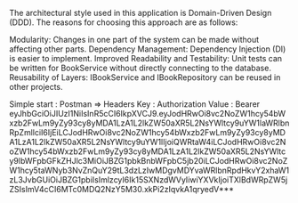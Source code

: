 The architectural style used in this application is Domain-Driven Design (DDD). The reasons for choosing this approach are as follows:

Modularity: Changes in one part of the system can be made without affecting other parts.
Dependency Management: Dependency Injection (DI) is easier to implement.
Improved Readability and Testability: Unit tests can be written for BookService without directly connecting to the database.
Reusability of Layers: IBookService and IBookRepository can be reused in other projects.

Simple start : 
Postman => Headers
Key : Authorization
Value : Bearer eyJhbGciOiJIUzI1NiIsInR5cCI6IkpXVCJ9.eyJodHRwOi8vc2NoZW1hcy54bWxzb2FwLm9yZy93cy8yMDA1LzA1L2lkZW50aXR5L2NsYWltcy9uYW1laWRlbnRpZmllciI6IjEiLCJodHRwOi8vc2NoZW1hcy54bWxzb2FwLm9yZy93cy8yMDA1LzA1L2lkZW50aXR5L2NsYWltcy9uYW1lIjoiQWRtaW4iLCJodHRwOi8vc2NoZW1hcy54bWxzb2FwLm9yZy93cy8yMDA1LzA1L2lkZW50aXR5L2NsYWltcy9lbWFpbGFkZHJlc3MiOiJBZG1pbkBnbWFpbC5jb20iLCJodHRwOi8vc2NoZW1hcy5taWNyb3NvZnQuY29tL3dzLzIwMDgvMDYvaWRlbnRpdHkvY2xhaW1zL3JvbGUiOiJBZG1pbiIsImlzcyI6Ik15SXNzdWVyIiwiYXVkIjoiTXlBdWRpZW5jZSIsImV4cCI6MTc0MDQ2NzY5M30.xkPi2zIqvkA1qryedV***
